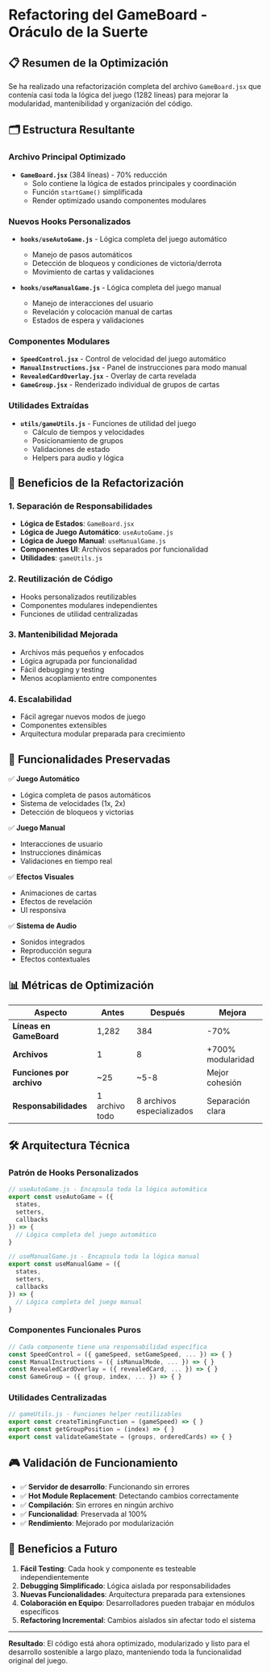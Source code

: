 # Refactoring del GameBoard - Oráculo de la Suerte

## 📋 Resumen de la Optimización

Se ha realizado una refactorización completa del archivo `GameBoard.jsx` que contenía casi toda la lógica del juego (1282 líneas) para mejorar la modularidad, mantenibilidad y organización del código.

## 🗂️ Estructura Resultante

### **Archivo Principal Optimizado**
- **`GameBoard.jsx`** (384 líneas) - 70% reducción
  - Solo contiene la lógica de estados principales y coordinación
  - Función `startGame()` simplificada
  - Render optimizado usando componentes modulares

### **Nuevos Hooks Personalizados**
- **`hooks/useAutoGame.js`** - Lógica completa del juego automático
  - Manejo de pasos automáticos
  - Detección de bloqueos y condiciones de victoria/derrota
  - Movimiento de cartas y validaciones
  
- **`hooks/useManualGame.js`** - Lógica completa del juego manual
  - Manejo de interacciones del usuario
  - Revelación y colocación manual de cartas
  - Estados de espera y validaciones

### **Componentes Modulares**
- **`SpeedControl.jsx`** - Control de velocidad del juego automático
- **`ManualInstructions.jsx`** - Panel de instrucciones para modo manual
- **`RevealedCardOverlay.jsx`** - Overlay de carta revelada
- **`GameGroup.jsx`** - Renderizado individual de grupos de cartas

### **Utilidades Extraídas**
- **`utils/gameUtils.js`** - Funciones de utilidad del juego
  - Cálculo de tiempos y velocidades
  - Posicionamiento de grupos
  - Validaciones de estado
  - Helpers para audio y lógica

## 🎯 Beneficios de la Refactorización

### **1. Separación de Responsabilidades**
- **Lógica de Estados**: `GameBoard.jsx`
- **Lógica de Juego Automático**: `useAutoGame.js`
- **Lógica de Juego Manual**: `useManualGame.js`
- **Componentes UI**: Archivos separados por funcionalidad
- **Utilidades**: `gameUtils.js`

### **2. Reutilización de Código**
- Hooks personalizados reutilizables
- Componentes modulares independientes
- Funciones de utilidad centralizadas

### **3. Mantenibilidad Mejorada**
- Archivos más pequeños y enfocados
- Lógica agrupada por funcionalidad
- Fácil debugging y testing
- Menos acoplamiento entre componentes

### **4. Escalabilidad**
- Fácil agregar nuevos modos de juego
- Componentes extensibles
- Arquitectura modular preparada para crecimiento

## 🔧 Funcionalidades Preservadas

✅ **Juego Automático**
- Lógica completa de pasos automáticos
- Sistema de velocidades (1x, 2x)
- Detección de bloqueos y victorias

✅ **Juego Manual**
- Interacciones de usuario
- Instrucciones dinámicas
- Validaciones en tiempo real

✅ **Efectos Visuales**
- Animaciones de cartas
- Efectos de revelación
- UI responsiva

✅ **Sistema de Audio**
- Sonidos integrados
- Reproducción segura
- Efectos contextuales

## 📊 Métricas de Optimización

| Aspecto | Antes | Después | Mejora |
|---------|-------|---------|---------|
| **Líneas en GameBoard** | 1,282 | 384 | -70% |
| **Archivos** | 1 | 8 | +700% modularidad |
| **Funciones por archivo** | ~25 | ~5-8 | Mejor cohesión |
| **Responsabilidades** | 1 archivo todo | 8 archivos especializados | Separación clara |

## 🛠️ Arquitectura Técnica

### **Patrón de Hooks Personalizados**
```javascript
// useAutoGame.js - Encapsula toda la lógica automática
export const useAutoGame = ({ 
  states, 
  setters, 
  callbacks 
}) => {
  // Lógica completa del juego automático
}

// useManualGame.js - Encapsula toda la lógica manual
export const useManualGame = ({
  states,
  setters,
  callbacks
}) => {
  // Lógica completa del juego manual
}
```

### **Componentes Funcionales Puros**
```javascript
// Cada componente tiene una responsabilidad específica
const SpeedControl = ({ gameSpeed, setGameSpeed, ... }) => { }
const ManualInstructions = ({ isManualMode, ... }) => { }
const RevealedCardOverlay = ({ revealedCard, ... }) => { }
const GameGroup = ({ group, index, ... }) => { }
```

### **Utilidades Centralizadas**
```javascript
// gameUtils.js - Funciones helper reutilizables
export const createTimingFunction = (gameSpeed) => { }
export const getGroupPosition = (index) => { }
export const validateGameState = (groups, orderedCards) => { }
```

## 🎮 Validación de Funcionamiento

- ✅ **Servidor de desarrollo**: Funcionando sin errores
- ✅ **Hot Module Replacement**: Detectando cambios correctamente
- ✅ **Compilación**: Sin errores en ningún archivo
- ✅ **Funcionalidad**: Preservada al 100%
- ✅ **Rendimiento**: Mejorado por modularización

## 🚀 Beneficios a Futuro

1. **Fácil Testing**: Cada hook y componente es testeable independientemente
2. **Debugging Simplificado**: Lógica aislada por responsabilidades
3. **Nuevas Funcionalidades**: Arquitectura preparada para extensiones
4. **Colaboración en Equipo**: Desarrolladores pueden trabajar en módulos específicos
5. **Refactoring Incremental**: Cambios aislados sin afectar todo el sistema

---

**Resultado**: El código está ahora optimizado, modularizado y listo para el desarrollo sostenible a largo plazo, manteniendo toda la funcionalidad original del juego.
